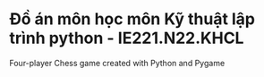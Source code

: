 # Đồ án môn học môn Kỹ thuật lập trình python - IE221.N22.KHCL
Four-player Chess game created with Python and Pygame
